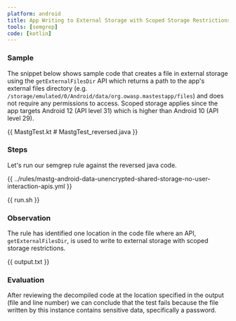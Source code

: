 ```yaml
---
platform: android
title: App Writing to External Storage with Scoped Storage Restrictions
tools: [semgrep]
code: [kotlin]
---
```


### Sample

The snippet below shows sample code that creates a file in external storage using the `getExternalFilesDir` API which returns a path to the app's external files directory (e.g. `/storage/emulated/0/Android/data/org.owasp.mastestapp/files`) and does not require any permissions to access. Scoped storage applies since the app targets Android 12 (API level 31) which is higher than Android 10 (API level 29).

{{ MastgTest.kt # MastgTest_reversed.java }}

### Steps

Let's run our semgrep rule against the reversed java code.

{{ ../rules/mastg-android-data-unencrypted-shared-storage-no-user-interaction-apis.yml }}

{{ run.sh }}

### Observation

The rule has identified one location in the code file where an API, `getExternalFilesDir`, is used to write to external storage with scoped storage restrictions.

{{ output.txt }}

### Evaluation

After reviewing the decompiled code at the location specified in the output (file and line number) we can conclude that the test fails because the file written by this instance contains sensitive data, specifically a password.
